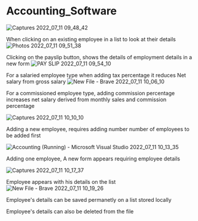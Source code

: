 # Accounting_Software

![Captures 2022_07_11 09_48_42](https://user-images.githubusercontent.com/84180477/178214866-d53852be-30d1-40e3-bd4a-c4991151be1c.png)

When clicking on an existing employee in a list to look at their details
![Photos 2022_07_11 09_51_38](https://user-images.githubusercontent.com/84180477/178215263-4d6ac45e-c882-485a-bc4f-22c7fe3751ba.png)

Clicking on the payslip button, shows the details of employment details in a new form
![PAY SLIP 2022_07_11 09_54_10](https://user-images.githubusercontent.com/84180477/178215790-5b334bf9-691e-49bd-befd-5d07515e82f8.png)

For a salaried employee type when adding tax percentage it reduces Net salary from gross salary
![New File - Brave 2022_07_11 10_06_10](https://user-images.githubusercontent.com/84180477/178217708-9c43be29-0041-4f74-ac40-d2df3f3ba1c9.png)

For a commissioned employee type, adding commission percentage increases net salary derived from monthly sales and commission percentage

![Captures 2022_07_11 10_10_10](https://user-images.githubusercontent.com/84180477/178218466-5a72e483-4272-4bc5-ad2e-66622a6d46d1.png)

Adding a new employee, requires adding number number of employees to be added first

![Accounting (Running) - Microsoft Visual Studio 2022_07_11 10_13_35](https://user-images.githubusercontent.com/84180477/178219407-890157d9-b708-4625-a28a-b664e752b756.png)

Adding one employee, A new form appears requiring employee details

![Captures 2022_07_11 10_17_37](https://user-images.githubusercontent.com/84180477/178219928-9826a89e-f2c4-451c-b417-35cffb5abc7f.png)

Employee appears with his details on the list
![New File - Brave 2022_07_11 10_19_26](https://user-images.githubusercontent.com/84180477/178220206-2e6c1c96-1a06-4888-a7c3-3b7a7658bc91.png)

Employee's details can be saved permanetly on a list stored locally

Employee's details can also be deleted from the file 







